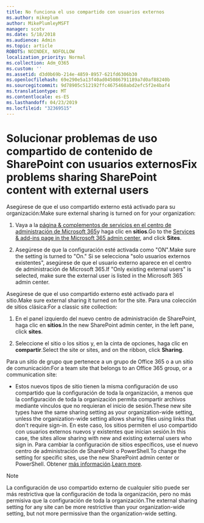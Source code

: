 ```yaml
---
title: No funciona el uso compartido con usuarios externos
ms.author: mikeplum
author: MikePlumleyMSFT
manager: scotv
ms.date: 5/18/2018
ms.audience: Admin
ms.topic: article
ROBOTS: NOINDEX, NOFOLLOW
localization_priority: Normal
ms.collection: Adm_O365
ms.custom: ''
ms.assetid: d3d0b69b-214e-4859-8957-621fd6306b30
ms.openlocfilehash: 69e290e5a13f40ad045086791189a7d0af88240b
ms.sourcegitcommit: 9d78905c512192ffc4675468abd2efc5f2e4baf4
ms.translationtype: MT
ms.contentlocale: es-ES
ms.lasthandoff: 04/23/2019
ms.locfileid: "32369515"
---
```

# <a name="fix-problems-sharing-sharepoint-content-with-external-users"></a><span data-ttu-id="3522c-102">Solucionar problemas de uso compartido de contenido de SharePoint con usuarios externos</span><span class="sxs-lookup"><span data-stu-id="3522c-102">Fix problems sharing SharePoint content with external users</span></span>

<span data-ttu-id="3522c-103">Asegúrese de que el uso compartido externo está activado para su organización:</span><span class="sxs-lookup"><span data-stu-id="3522c-103">Make sure external sharing is turned on for your organization:</span></span>
  
1. <span data-ttu-id="3522c-104">Vaya a la [página &amp; complementos de servicios en el centro de administración de Microsoft 365](https://portal.office.com/adminportal/home#/Settings/ServicesAndAddIns)y haga clic en **sitios**.</span><span class="sxs-lookup"><span data-stu-id="3522c-104">Go to the [Services &amp; add-ins page in the Microsoft 365 admin center](https://portal.office.com/adminportal/home#/Settings/ServicesAndAddIns), and click **Sites**.</span></span>
    
2. <span data-ttu-id="3522c-105">Asegúrese de que la configuración esté activada como "ON".</span><span class="sxs-lookup"><span data-stu-id="3522c-105">Make sure the setting is turned to "On."</span></span> <span data-ttu-id="3522c-106">Si se selecciona "solo usuarios externos existentes", asegúrese de que el usuario externo aparece en el centro de administración de Microsoft 365.</span><span class="sxs-lookup"><span data-stu-id="3522c-106">If "Only existing external users" is selected, make sure the external user is listed in the Microsoft 365 admin center.</span></span>
    
<span data-ttu-id="3522c-107">Asegúrese de que el uso compartido externo esté activado para el sitio.</span><span class="sxs-lookup"><span data-stu-id="3522c-107">Make sure external sharing it turned on for the site.</span></span> <span data-ttu-id="3522c-108">Para una colección de sitios clásica:</span><span class="sxs-lookup"><span data-stu-id="3522c-108">For a classic site collection:</span></span>
  
1. <span data-ttu-id="3522c-109">En el panel izquierdo del nuevo centro de administración de SharePoint, haga clic en **sitios**.</span><span class="sxs-lookup"><span data-stu-id="3522c-109">In the new SharePoint admin center, in the left pane, click **sites**.</span></span>
    
2. <span data-ttu-id="3522c-110">Seleccione el sitio o los sitios y, en la cinta de opciones, haga clic en **compartir**.</span><span class="sxs-lookup"><span data-stu-id="3522c-110">Select the site or sites, and on the ribbon, click **Sharing**.</span></span>
    
<span data-ttu-id="3522c-111">Para un sitio de grupo que pertenece a un grupo de Office 365 o a un sitio de comunicación:</span><span class="sxs-lookup"><span data-stu-id="3522c-111">For a team site that belongs to an Office 365 group, or a communication site:</span></span>
  
- <span data-ttu-id="3522c-112">Estos nuevos tipos de sitio tienen la misma configuración de uso compartido que la configuración de toda la organización, a menos que la configuración de toda la organización permita compartir archivos mediante vínculos que no requieran el inicio de sesión.</span><span class="sxs-lookup"><span data-stu-id="3522c-112">These new site types have the same sharing setting as your organization-wide setting, unless the organization-wide setting allows sharing files using links that don't require sign-in.</span></span> <span data-ttu-id="3522c-113">En este caso, los sitios permiten el uso compartido con usuarios externos nuevos y existentes que inician sesión.</span><span class="sxs-lookup"><span data-stu-id="3522c-113">In this case, the sites allow sharing with new and existing external users who sign in.</span></span> <span data-ttu-id="3522c-114">Para cambiar la configuración de sitios específicos, use el nuevo centro de administración de SharePoint o PowerShell.</span><span class="sxs-lookup"><span data-stu-id="3522c-114">To change the setting for specific sites, use the new SharePoint admin center or PowerShell.</span></span> <span data-ttu-id="3522c-115">Obtener [más información](https://go.microsoft.com/fwlink/?linkid=871863).</span><span class="sxs-lookup"><span data-stu-id="3522c-115">[Learn more](https://go.microsoft.com/fwlink/?linkid=871863).</span></span>
    
> [!NOTE]
> <span data-ttu-id="3522c-116">La configuración de uso compartido externo de cualquier sitio puede ser más restrictiva que la configuración de toda la organización, pero no más permisiva que la configuración de toda la organización.</span><span class="sxs-lookup"><span data-stu-id="3522c-116">The external sharing setting for any site can be more restrictive than your organization-wide setting, but not more permissive than the organization-wide setting.</span></span> 
  

